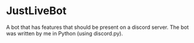 # JustLiveBot
A bot that has features that should be present on a discord server. The bot was written by me in Python (using discord.py).
